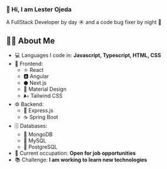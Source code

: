 <!--
<img src="https://raw.githubusercontent.com/MartinHeinz/MartinHeinz/master/wave.gif" width="30px"> 
-->
### 👋 Hi, I am Lester Ojeda 
A FullStack Developer by day ☀️ and a code bug fixer by night 🌙
<!--
![Image](https://github.com/user-attachments/assets/cd7a11e1-b404-443d-8a17-eef1d0b27798)
-->
<!--
```javascript
const aboutMe = {
   pronouns: "he" | "him",
   code: [Javascript, Typescript, HTML, CSS],
   technologies: {
      frontEnd: {
         js: ["React", "Angular","Next.js"],
         css: ["Material Design", "Tailwind CSS"]
      },
      backEnd: {
         js: ["Express.js","Spring Boot"],
      },
      databases: ["MongoDB", "mySQL", "PostgreSQL"],
   },
   currentOccupation: ["open for job opportunities"],
   challenge: "I am working to learn new technologies.",
};
```
-->
<!--
### 👨‍💻 About Me

```javascript
const aboutMe = () => ({
  pronouns: "he | him",
  code: ["💛 Javascript", "💙 Typescript", "📄 HTML", "🎨 CSS"],
  technologies: {
    frontEnd: {
      js: ["⚛️ React", "🅰️ Angular", "⬢ Next.js"],
      css: ["🎨 Material Design", "🌬️ Tailwind CSS"],
    },
    backEnd: {
      js: ["🚂 Express.js", "☕ Spring Boot"],
    },
    databases: ["🍃 MongoDB", "🐬 mySQL", "🐘 PostgreSQL"],
  },
  currentOccupation: "🔎 Open for job opportunities",
  challenge: "📚 I am working to learn new technologies.",
});

console.log(aboutMe());
```
-->

## 👨‍💻 About Me

- 💻 Languages I code in: **Javascript, Typescript, HTML, CSS**
- 🎨 Frontend:
  - ⚛️ React
  - 🅰️ Angular
  - ⬢ Next.js
  - 🎨 Material Design
  - 🌬️ Tailwind CSS
- ⚙️ Backend:
  - 🚂 Express.js
  - ☕ Spring Boot
- 🗄️ Databases:
  - 🍃 MongoDB
  - 🐬 MySQL
  - 🐘 PostgreSQL
- 🔎 Current occupation: **Open for job opportunities**
- 📚 Challenge: **I am working to learn new technologies**

<!--
**lestcop/lestcop** is a ✨ _special_ ✨ repository because its `README.md` (this file) appears on your GitHub profile.

Here are some ideas to get you started:

- 🔭 I’m currently working on ...
- 🌱 I’m currently learning ...
- 👯 I’m looking to collaborate on ...
- 🤔 I’m looking for help with ...
- 💬 Ask me about ...
- 📫 How to reach me: ...
- 😄 Pronouns: ...
- ⚡ Fun fact: ...
-->
